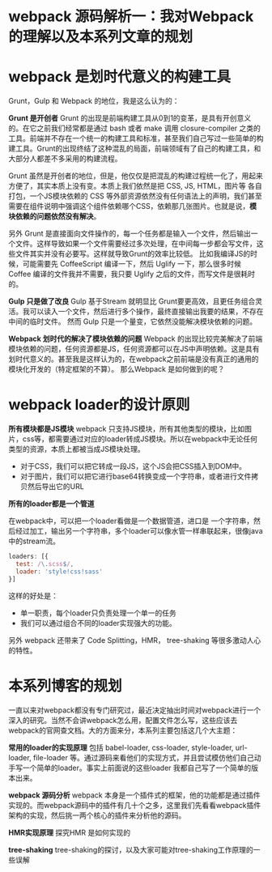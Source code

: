 # webpack 源码解析一：我对Webpack的理解以及本系列文章的规划

# webpack 是划时代意义的构建工具

Grunt，Gulp 和 Webpack 的地位，我是这么认为的：

**Grunt 是开创者**
Grunt  的出现是前端构建工具从0到1的变革，是具有开创意义的。在它之前我们经常都是通过 bash 或者 make 调用 closure-compiler 之类的工具。前端并不存在一个统一的构建工具和标准，甚至我们自己写过一些简单的构建工具。Grunt的出现终结了这种混乱的局面，前端领域有了自己的构建工具，和大部分人都差不多采用的构建流程。

Grunt 虽然是开创者的地位，但是，他仅仅是把混乱的构建过程统一化了，用起来方便了，其实本质上没有变。本质上我们依然是把 CSS, JS, HTML，图片等 各自打包，一个JS模块依赖的 CSS 等外部资源依然没有任何语法上的声明，我们甚至需要在组件说明中强调这个组件依赖哪个CSS，依赖那几张图片。也就是说，**模块依赖的问题依然没有解决**。

另外 Grunt 是直接面向文件操作的，每一个任务都是输入一个文件，然后输出一个文件。这样导致如果一个文件需要经过多次处理，在中间每一步都会写文件，这些文件其实并没有必要写。这样就导致Grunt的效率比较低。
比如我编译JS的时候，可能需要先 CoffeeScript 编译一下，然后 Uglify 一下，那么很多时候 Coffee 编译的文件我并不需要，我只要 Uglify 之后的文件，而写文件是很耗时的。

**Gulp 只是做了改良**
Gulp 基于Stream 就明显比 Grunt要更高效，且更任务组合灵活。我可以读入一个文件，然后进行多个操作，最终直接输出我要的结果，不存在中间的临时文件。
然而 Gulp 只是一个量变，它依然没能解决模块依赖的问题。

**Webpack 划时代的解决了模块依赖的问题**
Webpack 的出现比较完美解决了前端模块依赖的问题，任何资源都是JS，任何资源都可以在JS中声明依赖。这是具有划时代意义的。甚至我是这样认为的，在webpack之前前端是没有真正的通用的模块化开发的（特定框架的不算）。
那么Webpack 是如何做到的呢？

# webpack loader的设计原则

**所有模块都是JS模块**
webpack 只支持JS模块，所有其他类型的模块，比如图片，css等，都需要通过对应的loader转成JS模块。所以在webpack中无论任何类型的资源，本质上都被当成JS模块处理。
* 对于CSS，我们可以把它转成一段JS，这个JS会把CSS插入到DOM中。
* 对于图片，我们可以把它进行base64转换变成一个字符串，或者进行文件拷贝然后导出它的URL

**所有的loader都是一个管道**

在webpack中，可以把一个loader看做是一个数据管道，进口是 一个字符串，然后经过加工，输出另一个字符串，多个loader可以像水管一样串联起来，很像java中的stream流。

```js
loaders: [{
  test: /\.scss$/,
  loader: 'style!css!sass'
}]
```

这样的好处是：
* 单一职责，每个loader只负责处理一个单一的任务
* 我们可以通过组合不同的loader实现强大的功能。

另外 webpack 还带来了 Code Splitting，HMR， tree-shaking 等很多激动人心的特性。

# 本系列博客的规划

一直以来对webpack都没有专门研究过，最近决定抽出时间对webpack进行一个深入的研究。当然不会讲webpack怎么用，配置文件怎么写，这些应该去webpack的官网查文档。大的方面来分，本系列主要包括这几个大主题：

**常用的loader的实现原理**
包括 babel-loader, css-loader, style-loader, url-loader, file-loader 等。通过源码来看他们的实现方式，并且尝试模仿他们自己动手写一个简单的loader。事实上前面说的这些loader 我都自己写了一个简单的版本出来。

**webpack 源码分析**
webpack 本身是一个插件式的框架，他的功能都是通过插件实现的。而webpack源码中的插件有几十个之多，这里我们先看看webpack插件架构的实现，然后挑一两个核心的插件来分析他的源码。

**HMR实现原理**
探究HMR 是如何实现的

**tree-shaking**
tree-shaking的探讨，以及大家可能对tree-shaking工作原理的一些误解
